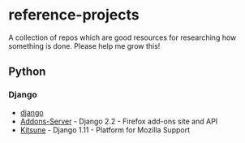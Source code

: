 # reference-projects
A collection of repos which are good resources for researching how something is done. Please help me grow this!

## Python

### Django
* [django](https://github.com/django/django)
* [Addons-Server](https://github.com/mozilla/addons-server) - Django 2.2 - Firefox add-ons site and API
* [Kitsune](https://github.com/mozilla/kitsune) - Django 1.11 - Platform for Mozilla Support
